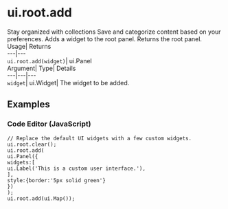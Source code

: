  
#  ui.root.add 
Stay organized with collections  Save and categorize content based on your preferences. 
Adds a widget to the root panel. 
Returns the root panel.
Usage| Returns  
---|---  
`ui.root.add(widget)`| ui.Panel  
Argument| Type| Details  
---|---|---  
`widget`| ui.Widget| The widget to be added.  
## Examples
### Code Editor (JavaScript)
```
// Replace the default UI widgets with a few custom widgets.
ui.root.clear();
ui.root.add(
ui.Panel({
widgets:[
ui.Label('This is a custom user interface.'),
],
style:{border:'5px solid green'}
})
);
ui.root.add(ui.Map());
```

